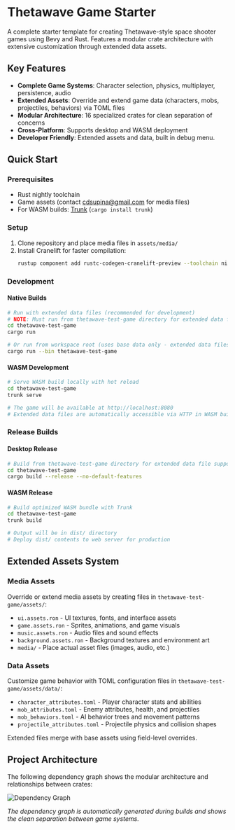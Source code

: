 # Thetawave Game Starter

A complete starter template for creating Thetawave-style space shooter games using Bevy and Rust. Features a modular crate architecture with extensive customization through extended data assets.

## Key Features
- **Complete Game Systems**: Character selection, physics, multiplayer, persistence, audio
- **Extended Assets**: Override and extend game data (characters, mobs, projectiles, behaviors) via TOML files
- **Modular Architecture**: 16 specialized crates for clean separation of concerns
- **Cross-Platform**: Supports desktop and WASM deployment
- **Developer Friendly**: Extended assets and data, built in debug menu.

## Quick Start

### Prerequisites
- Rust nightly toolchain
- Game assets (contact cdsupina@gmail.com for media files)
- For WASM builds: [Trunk](https://trunkrs.dev/) (`cargo install trunk`)

### Setup
1. Clone repository and place media files in `assets/media/`
2. Install Cranelift for faster compilation:
   ```bash
   rustup component add rustc-codegen-cranelift-preview --toolchain nightly
   ```

### Development

#### Native Builds
```bash
# Run with extended data files (recommended for development)
# NOTE: Must run from thetawave-test-game directory for extended data files to work
cd thetawave-test-game
cargo run

# Or run from workspace root (uses base data only - extended data files won't load)
cargo run --bin thetawave-test-game
```

#### WASM Development
```bash
# Serve WASM build locally with hot reload
cd thetawave-test-game
trunk serve

# The game will be available at http://localhost:8080
# Extended data files are automatically accessible via HTTP in WASM builds
```

### Release Builds

#### Desktop Release
```bash
# Build from thetawave-test-game directory for extended data file support
cd thetawave-test-game
cargo build --release --no-default-features
```

#### WASM Release
```bash
# Build optimized WASM bundle with Trunk
cd thetawave-test-game
trunk build

# Output will be in dist/ directory
# Deploy dist/ contents to web server for production
```

## Extended Assets System

### Media Assets
Override or extend media assets by creating files in `thetawave-test-game/assets/`:
- `ui.assets.ron` - UI textures, fonts, and interface assets
- `game.assets.ron` - Sprites, animations, and game visuals
- `music.assets.ron` - Audio files and sound effects
- `background.assets.ron` - Background textures and environment art
- `media/` - Place actual asset files (images, audio, etc.)

### Data Assets
Customize game behavior with TOML configuration files in `thetawave-test-game/assets/data/`:
- `character_attributes.toml` - Player character stats and abilities
- `mob_attributes.toml` - Enemy attributes, health, and projectiles
- `mob_behaviors.toml` - AI behavior trees and movement patterns
- `projectile_attributes.toml` - Projectile physics and collision shapes

Extended files merge with base assets using field-level overrides.

## Project Architecture

The following dependency graph shows the modular architecture and relationships between crates:

![Dependency Graph](dependency-graph.png)

*The dependency graph is automatically generated during builds and shows the clean separation between game systems.*
